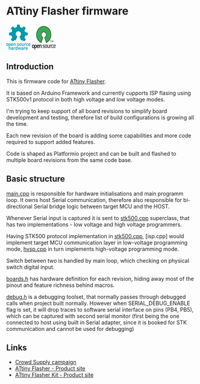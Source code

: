 # ATtiny Flasher firmware

![Open Source Hardware](/doc/images/open-source-hardware-logo.png)
![Open Source Software](/doc/images/open-source-software-logo.png)

## Introduction

This is firmware code for [ATtiny Flasher](https://sonocotta.com/attiny-flasher/).

It is based on Arduino Framework and currently cupports ISP flasing using STK500v1 protocol in both high voltage and low voltage modes.

I'm trying to keep support of all board revisions to simplify board development and testing, therefore list of build configurations is growing all the time. 

Each new revision of the board is adding some capabilities and more code required to support added features.

Code is shaped as Platformio project and can be built and flashed to multiple board revisions from the same code base.

## Basic structure

[main.cpp](src/main.cpp) is responsible for hardware initialisations and main programm loop. It owns host Serial communication, therefore also responsible for bi-directional Serial bridge logic between target MCU and the HOST.

Whenever Serial input is captured it is sent to [stk500.cpp](src/stk500.cpp) superclass, that has two implementations - low voltage and high voltage programmers. 

Having STK500 protocol implementation in [stk500.cpp](src/stk500.cpp), [isp.cpp] would implement target MCU communication layer in low-voltage programming mode, [hvsp.cpp](src/hvsp.cpp) in turn implements high-voltage programming mode. 

Switch between two is handled by main loop, which checking on physical switch digital input.

[boards.h](src/boards.h) has hardware definition for each revision, hiding away most of the pinout and feature richness behind macros.

[debug.h](src/debug.h) is a debugging toolset, that normally passes through debugged calls when project built normally. However when SERIAL_DEBUG_ENABLE flag is set, it will drop traces to software serial interface on pins (PB4, PB5), which can be captured with second serial monitor (first being the one connected to host using built in Serial adapter, since it is booked for STK communication and cannot be used for debugging)

## Links

- [Crowd Supply campaign](https://www.crowdsupply.com/sonocotta/attiny-flasher)
- [ATtiny Flasher - Product site](https://sonocotta.com/attiny-flasher/)
- [ATtiny Flasher Kit - Product site](https://sonocotta.com/attiny-flasher-kit/)
